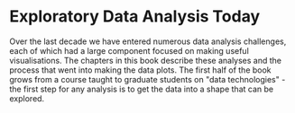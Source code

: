 # Exploratory Data Analysis Today

Over the last decade we have entered numerous data analysis challenges, each of which had a large component focused on making useful visualisations. The chapters in this book describe these analyses and the process that went into making the data plots. The first half of the book grows from a course taught to graduate students on "data technologies" - the first step for any analysis is to get the data into a shape that can be explored. 